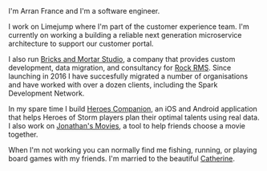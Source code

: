 <profile-image />
I'm Arran France and I'm a software engineer.

I work on Limejump where I'm part of the customer experience team. I'm currently on working a building a reliable next generation microservice architecture to support our customer portal.

I also run [Bricks and Mortar Studio](https://bricksandmortarstudio.com), a company that provides custom development, data migration, and consultancy for [Rock RMS](https://www.rockrms.com). Since launching in 2016 I have succesfully migrated a number of organisations and have worked with over a dozen clients, including the Spark Development Network.

In my spare time I build [Heroes Companion](https://github.com/arranf/Heroes-Companion), an iOS and Android application that helps Heroes of Storm players plan their optimal talents using real data. I also work on [Jonathan's Movies](https://github.com/arranf/jonathans-movies-client), a tool to help friends choose a movie together.

When I'm not working you can normally find me fishing, running, or playing board games with my friends. I'm married to the beautiful [Catherine](https://catherinefrance.co.uk/).